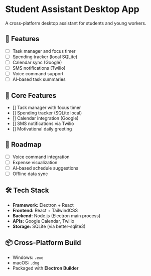 # Student Assistant Desktop App

A cross-platform desktop assistant for students and young workers.

## 🧩 Features
- [ ] Task manager and focus timer
- [ ] Spending tracker (local SQLite)
- [ ] Calendar sync (Google)
- [ ] SMS notifications (Twilio)
- [ ] Voice command support
- [ ] AI-based task summaries

## 🧩 Core Features
- [] Task manager with focus timer
- [] Spending tracker (SQLite local)
- [] Calendar integration (Google)
- [] SMS notifications via Twilio
- [] Motivational daily greeting

## 🚀 Roadmap
- [ ] Voice command integration
- [ ] Expense visualization
- [ ] AI-based schedule suggestions
- [ ] Offline data sync

## 🛠️ Tech Stack
- **Framework:** Electron + React
- **Frontend:** React + TailwindCSS
- **Backend:** Node.js (Electron main process)
- **APIs:** Google Calendar, Twilio
- **Storage:** SQLite (via better-sqlite3)

## 📦 Cross-Platform Build
- Windows: `.exe`
- macOS: `.dmg`
- Packaged with **Electron Builder**
